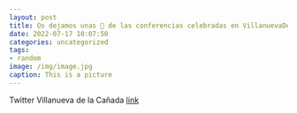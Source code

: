```yaml
---
layout: post
title: Os dejamos unas 📸 de las conferencias celebradas en VillanuevaDeLaCañada, en el marco de las II Jornadas de la Batalla de Brune...
date: 2022-07-17 10:07:50
categories: uncategorized
tags:
- random
image: /img/image.jpg
caption: This is a picture
---
```

Twitter Villanueva de la Cañada [link](https://twitter.com/AytoVDLCanada/status/1548272229409890304)
